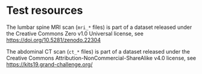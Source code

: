 # Test resources

The lumbar spine MRI scan (`mri_*` files) is part of a dataset released under the Creative Commons Zero v1.0 Universal license, see
https://doi.org/10.5281/zenodo.22304

The abdominal CT scan (`ct_*` files) is part of a dataset released under the Creative Commons Attribution-NonCommercial-ShareAlike v4.0 license, see https://kits19.grand-challenge.org/

